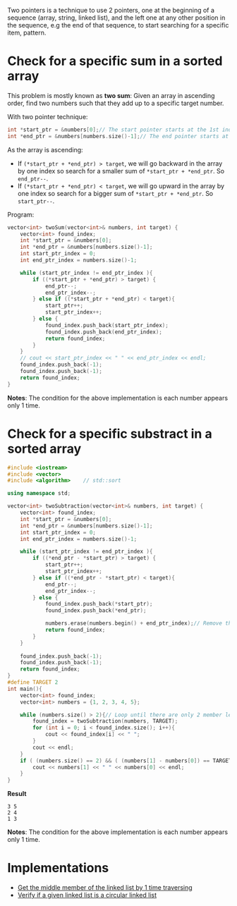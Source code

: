 Two pointers is a technique to use 2 pointers, one at the beginning of a sequence (array, string, linked list), and the left one at any other position in the sequence, e.g the end of that sequence, to start searching for a specific item, pattern.

# Check for a specific sum in a sorted array

This problem is mostly known as **two sum**: Given an array in ascending order, find two numbers such that they add up to a specific target number.

With two pointer technique:

```cpp
int *start_ptr = &numbers[0];// The start pointer starts at the 1st index of the array
int *end_ptr = &numbers[numbers.size()-1];// The end pointer starts at the end index of the array
```

As the array is ascending:
* If ``(*start_ptr + *end_ptr) > target``, we will go backward in the array by one index so search for a smaller sum of ``*start_ptr + *end_ptr``. So ``end_ptr--``.
* If ``(*start_ptr + *end_ptr) < target``, we will go upward in the array by one index so search for a bigger sum of ``*start_ptr + *end_ptr``. So ``start_ptr--``.

Program:
```cpp
vector<int> twoSum(vector<int>& numbers, int target) {
    vector<int> found_index;
    int *start_ptr = &numbers[0];
    int *end_ptr = &numbers[numbers.size()-1];
    int start_ptr_index = 0;
    int end_ptr_index = numbers.size()-1;

    while (start_ptr_index != end_ptr_index ){
        if ((*start_ptr + *end_ptr) > target) {
            end_ptr--;
            end_ptr_index--;
        } else if ((*start_ptr + *end_ptr) < target){
            start_ptr++;
            start_ptr_index++;
        } else {
            found_index.push_back(start_ptr_index);
            found_index.push_back(end_ptr_index);
            return found_index;
        }  
    }
    // cout << start_ptr_index << " " << end_ptr_index << endl; 
    found_index.push_back(-1);
    found_index.push_back(-1);
    return found_index; 
}
```
**Notes**: The condition for the above implementation is each number appears only 1 time.
# Check for a specific substract in a sorted array
```cpp
#include <iostream>
#include <vector>
#include <algorithm>    // std::sort

using namespace std;

vector<int> twoSubtraction(vector<int>& numbers, int target) {
    vector<int> found_index;
    int *start_ptr = &numbers[0];
    int *end_ptr = &numbers[numbers.size()-1];
    int start_ptr_index = 0;
    int end_ptr_index = numbers.size()-1;

    while (start_ptr_index != end_ptr_index ){
        if ((*end_ptr - *start_ptr) > target) {
            start_ptr++;
            start_ptr_index++;
        } else if ((*end_ptr - *start_ptr) < target){
            end_ptr--;
            end_ptr_index--;
        } else {
            found_index.push_back(*start_ptr);
            found_index.push_back(*end_ptr);

            numbers.erase(numbers.begin() + end_ptr_index);// Remove the last index after every time found
            return found_index;
        }  
    }
    
    found_index.push_back(-1);
    found_index.push_back(-1);
    return found_index; 
}
#define TARGET 2
int main(){
    vector<int> found_index;
    vector<int> numbers = {1, 2, 3, 4, 5};

    while (numbers.size() > 2){// Loop until there are only 2 member left inside the vector
        found_index = twoSubtraction(numbers, TARGET);
        for (int i = 0; i < found_index.size(); i++){
            cout << found_index[i] << " ";
        }
        cout << endl;
    }
    if ( (numbers.size() == 2) && ( (numbers[1] - numbers[0]) == TARGET)){
        cout << numbers[1] << " " << numbers[0] << endl;
    }
}
```
**Result**
```
3 5
2 4
1 3
```
**Notes**: The condition for the above implementation is each number appears only 1 time.

# Implementations
* [Get the middle member of the linked list by 1 time traversing](https://github.com/TranPhucVinh/C/blob/master/Data%20structure/Linked%20list/Singly%20linked%20list/Read.md#get-the-middle-member-of-the-linked-list-by-1-time-traversing)
* [Verify if a given linked list is a circular linked list](https://github.com/TranPhucVinh/C/tree/master/Data%20structure/Linked%20list/Circular%20linked%20list#verify-if-a-given-linked-list-is-a-circular-linked-list)
